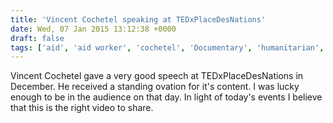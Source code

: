```yaml
---
title: 'Vincent Cochetel speaking at TEDxPlaceDesNations'
date: Wed, 07 Jan 2015 13:12:38 +0000
draft: false
tags: ['aid', 'aid worker', 'cochetel', 'Documentary', 'humanitarian', 'speech', 'Switzerland', 'TED']
---
```


Vincent Cochetel gave a very good speech at TEDxPlaceDesNations in December. He received a standing ovation for it's content. I was lucky enough to be in the audience on that day. In light of today's events I believe that this is the right video to share.
